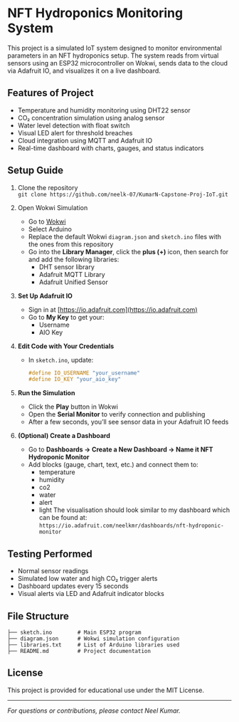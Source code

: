 # NFT Hydroponics Monitoring System

This project is a simulated IoT system designed to monitor environmental parameters in an NFT hydroponics setup. The system reads from virtual sensors using an ESP32 microcontroller on Wokwi, sends data to the cloud via Adafruit IO, and visualizes it on a live dashboard.

## Features of Project
- Temperature and humidity monitoring using DHT22 sensor  
- CO₂ concentration simulation using analog sensor  
- Water level detection with float switch  
- Visual LED alert for threshold breaches  
- Cloud integration using MQTT and Adafruit IO  
- Real-time dashboard with charts, gauges, and status indicators  

## Setup Guide
1. Clone the repository  
   `git clone https://github.com/neelk-07/KumarN-Capstone-Proj-IoT.git`  

2. Open Wokwi Simulation  
   - Go to [Wokwi](https://wokwi.com/projects/new/choose-board/esp32)  
   - Select Arduino
   - Replace the default Wokwi `diagram.json` and `sketch.ino` files with the ones from this repository
   - Go into the **Library Manager**, click the **plus (+)** icon, then search for and add the following libraries:  
     - DHT sensor library  
     - Adafruit MQTT Library  
     - Adafruit Unified Sensor  
     
3. **Set Up Adafruit IO**
   - Sign in at [https://io.adafruit.com](https://io.adafruit.com)
   - Go to **My Key** to get your:
     - Username
     - AIO Key

4. **Edit Code with Your Credentials**
   - In `sketch.ino`, update:
     ```cpp
     #define IO_USERNAME "your_username"
     #define IO_KEY "your_aio_key"
     ```

5. **Run the Simulation**
   - Click the **Play** button in Wokwi
   - Open the **Serial Monitor** to verify connection and publishing
   - After a few seconds, you’ll see sensor data in your Adafruit IO feeds
      
6. **(Optional) Create a Dashboard**
   - Go to **Dashboards → Create a New Dashboard → Name it NFT Hydroponic Monitor**
   - Add blocks (gauge, chart, text, etc.) and connect them to:
     - temperature
     - humidity
     - co2
     - water
     - alert
     - light
   The visualisation should look similar to my dashboard which can be found at: `https://io.adafruit.com/neelkmr/dashboards/nft-hydroponic-monitor`  

## Testing Performed
- Normal sensor readings  
- Simulated low water and high CO₂ trigger alerts  
- Dashboard updates every 15 seconds  
- Visual alerts via LED and Adafruit indicator blocks
  
## File Structure
```
├── sketch.ino        # Main ESP32 program
├── diagram.json      # Wokwi simulation configuration
├── libraries.txt     # List of Arduino libraries used
├── README.md         # Project documentation
```

## License
This project is provided for educational use under the MIT License.

---

*For questions or contributions, please contact Neel Kumar.*

